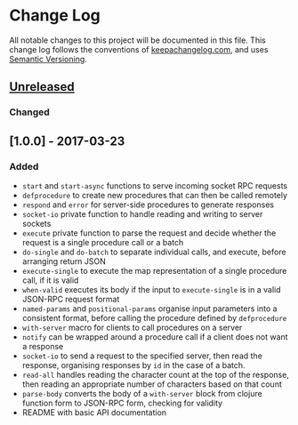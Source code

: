 # Change Log
All notable changes to this project will be documented in this file. This change log follows the conventions of [keepachangelog.com](http://keepachangelog.com/), and uses [Semantic Versioning](http://semver.org).

## [Unreleased]
### Changed

## [1.0.0] - 2017-03-23
### Added
- `start` and `start-async` functions to serve incoming socket RPC requests
- `defprocedure` to create new procedures that can then be called remotely
- `respond` and `error` for server-side procedures to generate responses
- `socket-io` private function to handle reading and writing to server sockets
- `execute` private function to parse the request and decide whether the request
  is a single procedure call or a batch
- `do-single` and `do-batch` to separate individual calls, and execute, before
  arranging return JSON
- `execute-single` to execute the map representation of a single procedure call,
  if it is valid
- `when-valid` executes its body if the input to `execute-single` is in a valid
  JSON-RPC request format
- `named-params` and `positional-params` organise input parameters into a
  consistent format, before calling the procedure defined by `defprocedure`
- `with-server` macro for clients to call procedures on a server
- `notify` can be wrapped around a procedure call if a client does not want a
  response
- `socket-io` to send a request to the specified server, then read the response,
  organising responses by `id` in the case of a batch.
- `read-all` handles reading the character count at the top of the response, then
  reading an appropriate number of characters based on that count
- `parse-body` converts the body of a `with-server` block from clojure function
  form to JSON-RPC form, checking for validity
- README with basic API documentation

[Unreleased]: https://github.com/invlpg/socket-json-rpc/compare/1.0.0...HEAD
